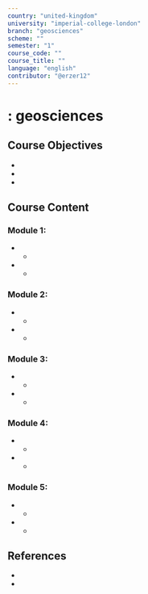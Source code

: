 ```yaml
---
country: "united-kingdom"
university: "imperial-college-london"
branch: "geosciences"
scheme: ""
semester: "1"
course_code: ""
course_title: ""
language: "english"
contributor: "@erzer12"
---
```

# : geosciences

## Course Objectives
* 
* 
* 

## Course Content
### Module 1: 
* 
  - 
* 
  - 

### Module 2: 
* 
  - 
* 
  - 

### Module 3: 
* 
  - 
* 
  - 

### Module 4: 
* 
  - 
* 
  - 

### Module 5: 
* 
  - 
* 
  - 

## References
* 
* 
